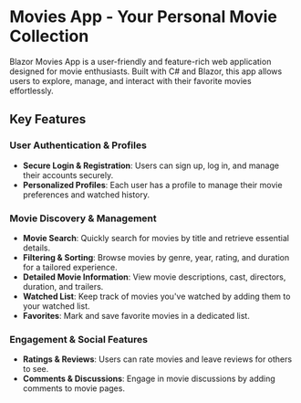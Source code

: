 # Movies App - Your Personal Movie Collection

Blazor Movies App is a user-friendly and feature-rich web application designed for movie enthusiasts. Built with C# and Blazor, this app allows users to explore, manage, and interact with their favorite movies effortlessly.

## Key Features

### User Authentication & Profiles
- **Secure Login & Registration**: Users can sign up, log in, and manage their accounts securely.
- **Personalized Profiles**: Each user has a profile to manage their movie preferences and watched history.

### Movie Discovery & Management
- **Movie Search**: Quickly search for movies by title and retrieve essential details.
- **Filtering & Sorting**: Browse movies by genre, year, rating, and duration for a tailored experience.
- **Detailed Movie Information**: View movie descriptions, cast, directors, duration, and trailers.
- **Watched List**: Keep track of movies you've watched by adding them to your watched list.
- **Favorites**: Mark and save favorite movies in a dedicated list.

### Engagement & Social Features
- **Ratings & Reviews**: Users can rate movies and leave reviews for others to see.
- **Comments & Discussions**: Engage in movie discussions by adding comments to movie pages.
